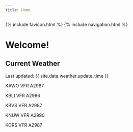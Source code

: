 ```yaml
---
title: Home
---
```

{% include favicon.html %}
{% include navigation.html %}
# Welcome!

## Current Weather

Last updated: {{ site.data.weather.update_time }}

KAWO VFR A2987

KBLI VFR A2986

KBVS VFR A2987

KNUW VFR A2990

KORS VFR A2987


